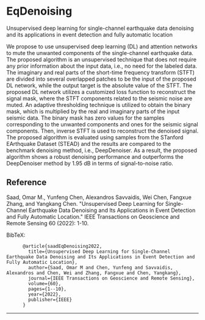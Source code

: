 # EqDenoising

Unsupervised deep learning for single-channel earthquake data denoising and its applications in event detection and fully automatic location

We propose to use unsupervised deep learning (DL) and attention networks to mute the unwanted components of the single-channel earthquake data. The proposed algorithm is an unsupervised technique that does not require any prior information about the input data, i.e., no need for the labeled data. The imaginary and real parts of the short-time frequency transform (STFT) are divided into several overlapped patches to be the input of the proposed DL network, while the output target is the absolute value of the STFT. The proposed DL network utilizes a customized loss function to reconstruct the signal mask, where the STFT components related to the seismic noise are muted. An adaptive thresholding technique is utilized to obtain the binary mask, which is multiplied by the real and imaginary parts of the input seismic data. The binary mask has zero values for the samples corresponding to the unwanted components and ones for the seismic signal components. Then, inverse STFT is used to reconstruct the denoised signal. The proposed algorithm is evaluated using samples from the STanford EArthquake Dataset (STEAD) and the results are compared to the benchmark denoising method, i.e., DeepDenoiser. As a result, the proposed algorithm shows a robust denoising performance and outperforms the DeepDenoiser method by 1.95 dB in terms of signal-to-noise ratio.


## Reference

Saad, Omar M., Yunfeng Chen, Alexandros Savvaidis, Wei Chen, Fangxue Zhang, and Yangkang Chen. "Unsupervised Deep Learning for Single-Channel Earthquake Data Denoising and Its Applications in Event Detection and Fully Automatic Location." IEEE Transactions on Geoscience and Remote Sensing 60 (2022): 1-10.

BibTeX:

          @article{saadEqDenoising2022,
            title={Unsupervised Deep Learning for Single-Channel Earthquake Data Denoising and Its Applications in Event Detection and Fully Automatic Location},
            author={Saad, Omar M and Chen, Yunfeng and Savvaidis, Alexandros and Chen, Wei and Zhang, Fangxue and Chen, Yangkang},
            journal={IEEE Transactions on Geoscience and Remote Sensing},
            volume={60},
            pages={1--10},
            year={2022},
            publisher={IEEE}
          }
-----------



